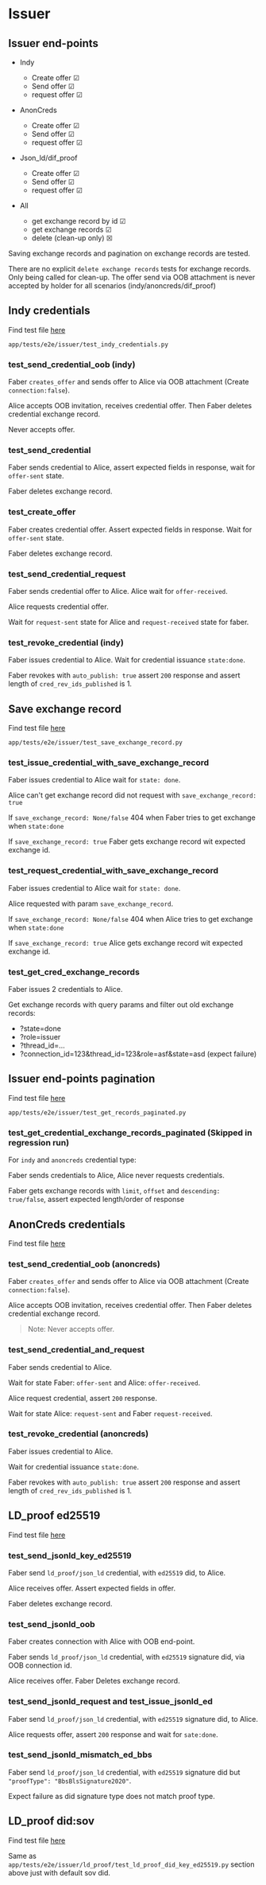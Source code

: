 # Issuer

## Issuer end-points

- Indy
  - Create offer &#x2611;
  - Send offer &#x2611;
  - request offer &#x2611;

- AnonCreds
  - Create offer &#x2611;
  - Send offer &#x2611;
  - request offer &#x2611;

- Json_ld/dif_proof
  - Create offer &#x2611;
  - Send offer &#x2611;
  - request offer &#x2611;

- All
  - get exchange record by id &#x2611;
  - get exchange records &#x2611;
  - delete (clean-up only) &#x2612;

Saving exchange records and pagination on exchange records are tested.

There are no explicit `delete exchange records` tests for exchange records. Only being called for clean-up.
The offer send via OOB attachment is never accepted by holder for all scenarios (indy/anoncreds/dif_proof)

## Indy credentials

Find test file [here](/app/tests/e2e/issuer/test_indy_credentials.py)

`app/tests/e2e/issuer/test_indy_credentials.py`

### test_send_credential_oob (indy)

Faber `creates_offer` and sends offer to Alice via OOB attachment (Create `connection:false`).

Alice accepts OOB invitation, receives credential offer. Then Faber deletes credential exchange record.

Never accepts offer.

### test_send_credential

Faber sends credential to Alice, assert expected fields in response, wait for `offer-sent` state.

Faber deletes exchange record.

### test_create_offer

Faber creates credential offer. Assert expected fields in response. Wait for `offer-sent` state.

Faber deletes exchange record.

### test_send_credential_request

Faber sends credential offer to Alice. Alice wait for `offer-received`.

Alice requests credential offer.

Wait for `request-sent` state for Alice and `request-received` state for faber.

### test_revoke_credential (indy)

Faber issues credential to Alice. Wait for credential issuance `state:done`.

Faber revokes with `auto_publish: true` assert `200` response and assert length of `cred_rev_ids_published` is 1.

## Save exchange record

Find test file [here](/app/tests/e2e/issuer/test_save_exchange_record.py)

`app/tests/e2e/issuer/test_save_exchange_record.py`

### test_issue_credential_with_save_exchange_record

Faber issues credential to Alice wait for `state: done`.

Alice can't get exchange record did not request with `save_exchange_record: true`

If `save_exchange_record: None/false` 404 when Faber tries to get exchange when `state:done`

If `save_exchange_record: true` Faber gets exchange record wit expected exchange id.

### test_request_credential_with_save_exchange_record

Faber issues credential to Alice wait for `state: done`.

Alice requested with param `save_exchange_record`.

If `save_exchange_record: None/false` 404 when Alice tries to get exchange when `state:done`

If `save_exchange_record: true` Alice gets exchange record wit expected exchange id.

### test_get_cred_exchange_records

Faber issues 2 credentials to Alice.

Get exchange records with query params and filter out old exchange records:

- ?state=done
- ?role=issuer
- ?thread_id=...
- ?connection_id=123&thread_id=123&role=asf&state=asd (expect failure)

## Issuer end-points pagination

Find test file [here](/app/tests/e2e/issuer/test_get_records_paginated.py)

`app/tests/e2e/issuer/test_get_records_paginated.py`

### test_get_credential_exchange_records_paginated (Skipped in regression run)

For `indy` and `anoncreds` credential type:

Faber sends credentials to Alice, Alice never requests credentials.

Faber gets exchange records with `limit`, `offset` and `descending: true/false`,
assert expected length/order of response

## AnonCreds credentials

Find test file [here](/app/tests/e2e/issuer/test_anoncreds_credentials.py)

### test_send_credential_oob (anoncreds)

Faber `creates_offer` and sends offer to Alice via OOB attachment (Create `connection:false`).

Alice accepts OOB invitation, receives credential offer. Then Faber deletes credential exchange record.

>Note: Never accepts offer.

### test_send_credential_and_request

Faber sends credential to Alice.

Wait for state Faber: `offer-sent` and Alice: `offer-received`.

Alice request credential, assert `200` response.

Wait for state Alice: `request-sent` and Faber `request-received`.

### test_revoke_credential (anoncreds)

Faber issues credential to Alice.

Wait for credential issuance `state:done`.

Faber revokes with `auto_publish: true` assert `200` response and assert length of `cred_rev_ids_published` is 1.

## LD_proof ed25519

Find test file [here](/app/tests/e2e/issuer/ld_proof/test_ld_proof_did_key_ed25519.py)

### test_send_jsonld_key_ed25519

Faber send `ld_proof/json_ld` credential, with `ed25519` did, to Alice.

Alice receives offer. Assert expected fields in offer.

Faber deletes exchange record.

### test_send_jsonld_oob

Faber creates connection with Alice with OOB end-point.

Faber sends `ld_proof/json_ld` credential, with `ed25519` signature did, via OOB connection id.

Alice receives offer. Faber Deletes exchange record.

### test_send_jsonld_request and test_issue_jsonld_ed

Faber send `ld_proof/json_ld` credential, with `ed25519` signature did, to Alice.

Alice requests offer, assert `200` response and wait for `sate:done`.

### test_send_jsonld_mismatch_ed_bbs

Faber send `ld_proof/json_ld` credential, with `ed25519` signature did but `"proofType": "BbsBlsSignature2020"`.

Expect failure as did signature type does not match proof type.

## LD_proof did:sov

Find test file [here](/app/tests/e2e/issuer/ld_proof/test_ld_proof_did_sov.py)

Same as `app/tests/e2e/issuer/ld_proof/test_ld_proof_did_key_ed25519.py` section above just with default sov did.
